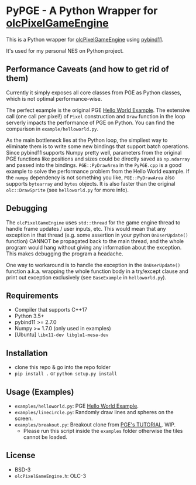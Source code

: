 PyPGE - A Python Wrapper for [olcPixelGameEngine](https://github.com/OneLoneCoder/olcPixelGameEngine)
==============

This is a Python wrapper for [olcPixelGameEngine](https://github.com/OneLoneCoder/olcPixelGameEngine) using [pybind11](https://github.com/pybind/pybind11).

It's used for my personal NES on Python project.

Performance Caveats (and how to get rid of them)
------------------------------------------------

Currently it simply exposes all core classes from PGE as Python classes, which is not optimal performance-wise.

The perfect example is the original PGE [Hello World Example](https://github.com/OneLoneCoder/olcPixelGameEngine/wiki#example-olcpixelengine-hello-world). The extensive call (one call per pixel!) of `Pixel` construction and `Draw` function in the loop serverly impacts the performance of PGE on Python. You can find the comparison in `example/helloworld.py`.

As the main bottleneck lies at the Python loop, the simpliest way to eliminate them is to write some new bindings that support batch operations. Since pybind11 supports Numpy pretty well, parameters from the original PGE functions like positions and sizes could be directly saved as `np.ndarray` and passed into the bindings. `PGE::PyDrawArea` in the `PyPGE.cpp` is a good example to solve the performance problem from the Hello World example. If the `numpy` dependency is not something you like, `PGE::PyDrawArea` also supports `bytearray` and `bytes` objects. It is also faster than the original `olc::DrawSprite` (see `helloworld.py` for more info).

Debugging
---------

The `olcPixelGameEngine` uses `std::thread` for the game engine thread to handle frame updates / user inputs, etc. This would mean that any exception in that thread (e.g. some assertion in your python `OnUserUpdate()` function) CANNOT be propagated back to the main thread, and the whole program would hang without giving any information about the exception. This makes debugging the program a headache.

One way to workaround is to handle the exception in the `OnUserUpdate()` function a.k.a. wrapping the whole function body in a try/except clause and print out exception exclusively (see `BaseExample` in `helloworld.py`).

Requirements
------------

* Compiler that supports C++17
* Python 3.5+
* pybind11 >= 2.7.0
* Numpy >= 1.7.0 (only used in examples)
* [Ubuntu] `libx11-dev libglu1-mesa-dev`

Installation
------------

- clone this repo & go into the repo folder
- `pip install .` or `python setup.py install`

Usage (Examples)
----------------

* `examples/helloworld.py`: PGE [Hello World Example](https://github.com/OneLoneCoder/olcPixelGameEngine/wiki#example-olcpixelengine-hello-world).
* `examples/linecircle.py`: Randomly draw lines and spheres on the screen.
* `examples/breakout.py`: Breakout clone from [PGE's TUTORIAL](https://github.com/OneLoneCoder/olcPixelGameEngine/wiki). WIP.
    * Please run this script inside the `examples` folder otherwise the tiles cannot be loaded.

License
-------

* BSD-3
* `olcPixelGameEngine.h`: OLC-3